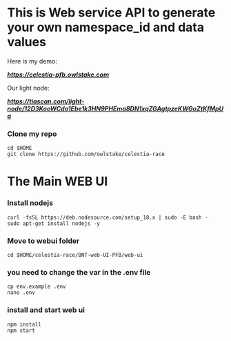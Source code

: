 # This is Web service API to generate your own namespace_id and data values
Here is my demo:

***https://celestia-pfb.owlstake.com***

Our light node:

***https://tiascan.com/light-node/12D3KooWCdo1Ebe1k3HN9PHEma8DN1xqZGAgtpzeKWGoZtKfMpUq***

### Clone my repo
```
cd $HOME
git clone https://github.com/owlstake/celestia-race
```


# The Main WEB UI

### Install nodejs
```
curl -fsSL https://deb.nodesource.com/setup_18.x | sudo -E bash -
sudo apt-get install nodejs -y
```
### Move to webui folder
```
cd $HOME/celestia-race/BNT-web-UI-PFB/web-ui
```
### you need to change the var in the .env file
```
cp env.example .env
nano .env
```
### install and start web ui
```
npm install
npm start
```
